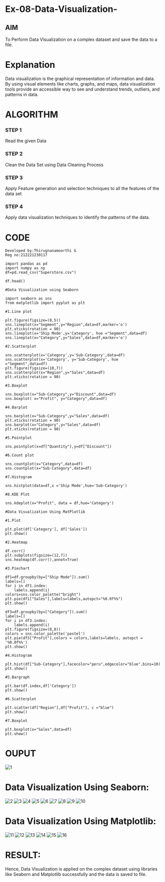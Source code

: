 # Ex-08-Data-Visualization-

## AIM
To Perform Data Visualization on a complex dataset and save the data to a file. 

# Explanation
Data visualization is the graphical representation of information and data. By using visual elements like charts, graphs, and maps, data visualization tools provide an accessible way to see and understand trends, outliers, and patterns in data.

# ALGORITHM
### STEP 1
Read the given Data
### STEP 2
Clean the Data Set using Data Cleaning Process
### STEP 3
Apply Feature generation and selection techniques to all the features of the data set
### STEP 4
Apply data visualization techniques to identify the patterns of the data.


# CODE
~~~
Developed by:Thirugnanamoorthi G
Reg no:212221230117
~~~
~~~
import pandas as pd
import numpy as np
df=pd.read_csv("Superstore.csv")

df.head()

#Data Visualization using Seaborn

import seaborn as sns
from matplotlib import pyplot as plt

#1.Line plot

plt.figure(figsize=(8,5))
sns.lineplot(x="Segment",y="Region",data=df,marker='o')
plt.xticks(rotation = 90)
sns.lineplot(x='Ship Mode',y='Category', hue ="Segment",data=df)
sns.lineplot(x="Category",y="Sales",data=df,marker='o')

#2.Scatterplot

sns.scatterplot(x='Category',y='Sub-Category',data=df)
sns.scatterplot(x='Category', y='Sub-Category', hue ="Segment",data=df)
plt.figure(figsize=(10,7))
sns.scatterplot(x="Region",y="Sales",data=df)
plt.xticks(rotation = 90)

#3.Boxplot

sns.boxplot(x="Sub-Category",y="Discount",data=df)
sns.boxplot( x="Profit", y="Category",data=df)

#4.Barplot

sns.barplot(x="Sub-Category",y="Sales",data=df)
plt.xticks(rotation = 90)
sns.barplot(x="Category",y="Sales",data=df)
plt.xticks(rotation = 90)

#5.Pointplot

sns.pointplot(x=df["Quantity"],y=df["Discount"])

#6.Count plot

sns.countplot(x="Category",data=df)
sns.countplot(x="Sub-Category",data=df)

#7.Histogram

sns.histplot(data=df,x ='Ship Mode',hue='Sub-Category')

#8.KDE Plot

sns.kdeplot(x="Profit", data = df,hue='Category')

#Data Visualization Using MatPlotlib

#1.Plot

plt.plot(df['Category'], df['Sales'])
plt.show()

#2.Heatmap

df.corr()
plt.subplots(figsize=(12,7))
sns.heatmap(df.corr(),annot=True)

#3.Piechart

df1=df.groupby(by=["Ship Mode"]).sum()
labels=[]
for i in df1.index:
    labels.append(i)
colors=sns.color_palette("bright")
plt.pie(df1["Sales"],labels=labels,autopct="%0.0f%%")
plt.show()

df3=df.groupby(by=["Category"]).sum()
labels=[]
for i in df3.index:
    labels.append(i) 
plt.figure(figsize=(8,8))
colors = sns.color_palette('pastel')
plt.pie(df3["Profit"],colors = colors,labels=labels, autopct = '%0.0f%%')
plt.show()

#4.Histogram

plt.hist(df["Sub-Category"],facecolor="peru",edgecolor="blue",bins=10)
plt.show()

#5.Bargraph

plt.bar(df.index,df['Category'])
plt.show()

#6.Scatterplot

plt.scatter(df["Region"],df["Profit"], c ="blue")
plt.show()              

#7.Boxplot

plt.boxplot(x="Sales",data=df)
plt.show()
~~~

# OUPUT

![1](https://user-images.githubusercontent.com/94980741/171547759-798dec1f-8678-46c5-9f66-078f30c80a8a.png)

# Data Visualization Using Seaborn:
![2](https://user-images.githubusercontent.com/94980741/171547837-abde0087-6017-4f35-9a3c-1a3e60468f0c.png)
![3](https://user-images.githubusercontent.com/94980741/171547843-09474541-57b1-4f04-aaf2-2d8e7733e5f9.png)
![4](https://user-images.githubusercontent.com/94980741/171547856-e637f446-0deb-42e4-8783-be6fd8bd344c.png)
![5](https://user-images.githubusercontent.com/94980741/171547868-16b208fa-dbd4-423a-bd31-06f52bada438.png)
![6](https://user-images.githubusercontent.com/94980741/171547884-7a047fc6-4b31-4d91-963c-2c19d4747796.png)
![7](https://user-images.githubusercontent.com/94980741/171547900-83194a57-6b6f-4e12-b131-d3ab29478646.png)
![8](https://user-images.githubusercontent.com/94980741/171547909-2cf71b6e-31f2-4f80-b2fc-b6c94621f351.png)
![9](https://user-images.githubusercontent.com/94980741/171547924-b3bf846f-829d-47d6-a34a-cb2bb6b862b1.png)
![10](https://user-images.githubusercontent.com/94980741/171547941-19d96718-be0d-47a0-80ef-5cbb7565d7dd.png)

# Data Visualization Using Matplotlib:
![11](https://user-images.githubusercontent.com/94980741/171547997-0c9a75b4-a49f-4587-be09-41b2939fec18.png)
![12](https://user-images.githubusercontent.com/94980741/171548002-0bd160f5-b49d-4655-8ccd-832ffccf7bc6.png)
![13](https://user-images.githubusercontent.com/94980741/171548068-5a9af1db-badc-4cdd-8c08-18a6966c0596.png)
![14](https://user-images.githubusercontent.com/94980741/171548083-9e7f573e-f4cd-4468-a24f-c8082adf9db1.png)
![15](https://user-images.githubusercontent.com/94980741/171548099-edefa8cb-cc29-4c82-b3c4-4fad303b915b.png)
![16](https://user-images.githubusercontent.com/94980741/171548111-d5f03080-34b1-4cdf-a42f-67c7db3be929.png)


# RESULT:
Hence, Data Visualization is applied on the complex dataset using libraries like Seaborn and Matplotlib successfully and the data is saved to file.

